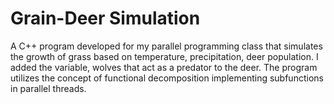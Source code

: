 # Grain-Deer Simulation

A C++ program developed for my parallel programming class that simulates the growth of grass based on temperature, precipitation, deer population. I added the variable, wolves that act as a predator to the deer. The program utilizes the concept of functional decomposition implementing subfunctions in parallel threads.